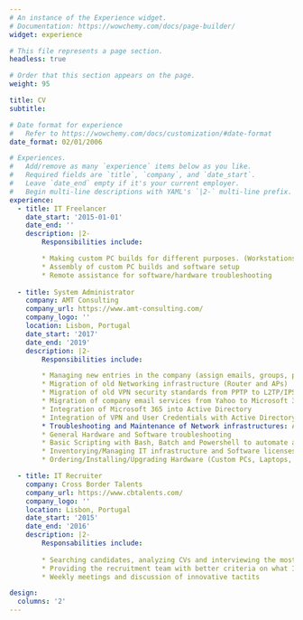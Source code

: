 ```yaml
---
# An instance of the Experience widget.
# Documentation: https://wowchemy.com/docs/page-builder/
widget: experience

# This file represents a page section.
headless: true

# Order that this section appears on the page.
weight: 95

title: CV
subtitle:

# Date format for experience
#   Refer to https://wowchemy.com/docs/customization/#date-format
date_format: 02/01/2006

# Experiences.
#   Add/remove as many `experience` items below as you like.
#   Required fields are `title`, `company`, and `date_start`.
#   Leave `date_end` empty if it's your current employer.
#   Begin multi-line descriptions with YAML's `|2-` multi-line prefix.
experience:
  - title: IT Freelancer
    date_start: '2015-01-01'
    date_end: ''
    description: |2-
        Responsibilities include:

        * Making custom PC builds for different purposes. (Workstations for video editing, 3D/SOLIDWORKS, and Gaming PCs)
        * Assembly of custom PC builds and software setup
        * Remote assistance for software/hardware troubleshooting
  
  - title: System Administrator
    company: AMT Consulting
    company_url: https://www.amt-consulting.com/
    company_logo: ''
    location: Lisbon, Portugal
    date_start: '2017'
    date_end: '2019'
    description: |2-
        Responsibilities include:

        * Managing new entries in the company (assign emails, groups, policies and internal VPN credentials)
        * Migration of old Networking infrastructure (Router and APs)
        * Migration of old VPN security standards from PPTP to L2TP/IPSec
        * Migration of company email services from Yahoo to Microsoft 365
        * Integration of Microsoft 365 into Active Directory
        * Integration of VPN and User Credentials with Active Directory and Windows Workgroup
        * Troubleshooting and Maintenance of Network infrastructures: AD, VPN, DHCP, DNS, Windows Server Machines, Linux Raid server
        * General Hardware and Software troubleshooting
        * Basic Scripting with Bash, Batch and Powershell to automate and shorten configuration/software deployment time on new user machines
        * Inventorying/Managing IT infrastructure and Software licenses
        * Ordering/Installing/Upgrading Hardware (Custom PCs, Laptops, etc)

  - title: IT Recruiter
    company: Cross Border Talents
    company_url: https://www.cbtalents.com/
    company_logo: ''
    location: Lisbon, Portugal
    date_start: '2015'
    date_end: '2016'
    description: |2-
        Responsabilities include:
 
        * Searching candidates, analyzing CVs and interviewing the most suitable candidates in IT to our clients
        * Providing the recruitment team with better criteria on what IT employment specifications should be
        * Weekly meetings and discussion of innovative tactits

design:
  columns: '2'
---
```

